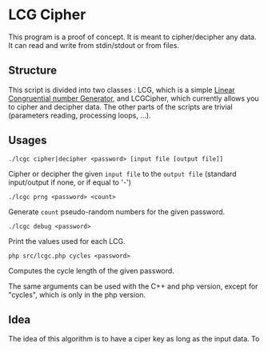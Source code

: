 LCG Cipher
==========

This program is a proof of concept. It is meant to cipher/decipher any data. 
It can read and write from stdin/stdout or from files.

Structure
---------

This script is divided into two classes : LCG, which is a simple [Linear 
Congruential number 
Generator](http://en.wikipedia.org/wiki/Linear_congruential_generator), and 
LCGCipher, which currently allows you to cipher and decipher data. The other 
parts of the scripts are trivial (parameters reading, processing loops, ...).

Usages
------

	./lcgc cipher|decipher <password> [input file [output file]]

Cipher or decipher the given `input file` to the `output file` (standard 
input/output if none, or if equal to '-')

	./lcgc prng <password> <count>

Generate `count` pseudo-random numbers for the given password.

	./lcgc debug <password>

Print the values used for each LCG.

	php src/lcgc.php cycles <password>

Computes the cycle length of the given password.

The same arguments can be used with the C++ and php version, except for 
"cycles", which is only in the php version.

Idea
----

The idea of this algorithm is to have a ciper key as long as the input data. 
To achieve this, I thought that using pseudo-random number generators would 
be a nice idea. However, on 32 bit computers, you may not be able to have a 
cycle long enough to cipher some documents. To compensate this, I'm adding 
the output of several pseudo-random number generators. I could have used any 
algorithm for this, but the linear congruential generators seemed more 
reliable to me for this algorithm.

You may also be interested in [this 
document](http://research.ijcaonline.org/volume50/number19/pxc3880973.pdf), 
which seems to be based on a similar idea, but with a block cipher.

Principle
---------

The idea is quite simple : We take a password, hash it with a sha512 (the 
one provided by php, and the version I took 
[here](https://github.com/routar/C-SHA2) for the C++ version), then we split 
the hash into several parts, each one containing 4 sub-parts. These 4 
sub-parts are 4 numbers used to initiate the LCG. The LCG are stored in an 
array, and when we need a random number, we just have to make the sum of all 
LCG values.

When we have to cipher a message, at the very beginning of the message we 
will prepend a really random sequence of 16 bytes, taken from /dev/urandom 
(and not /dev/random, mainly for speed improvement). It should help making 
the deciphering harder for an attacker. To see the complete process, look at 
the `cipher()` function.

The deciphering is almost the same thing. the variables p1 and p2 are just 
switched since they are generated in a specific order (see the constructors).

The hashing with sha512 is just a shortcut that I use to produce enough data 
for the LCGs. Any other hashing algorithm could have performed well, but I 
don't know other algorithms with such a big output. Concerning the division 
of the hash to produce the LCG seeds, I use 5 blocks of 4 times 3 bytes 
each, and then one block of 4 times 1 byte. Other patterns should work well 
too, if the picked values are big enough.

**Important :** Note that when you cipher something as one block of data, 
you can only decipher it in one step too. Each time the program is started, 
the input is handled as a flow, which must not be breaked. The state could 
be saved and restored later, but that was not my main goal, and storing it 
somewhere may compromise the algorithm security.

Drawbacks
---------

This algorithm may have several drawbacks :
* If the LCG input values are not good, the pseudo-random generator cycle may 
  be too short for some files. Using prime numbers as modulos reduce this 
  probability, but may not completely avoid it.
* The beginning of the ciphered data is the weakest point of the algorithm,
  that's why a random sequence is added at the beginning of the input. 
  However, if the random number generator does not produce real random 
  numbers, the output (or a part of it) may be guessed more easily.
* Because mathematics are not my field of expertise, I could miss some flaws 
  in this algorithm, so use it at your own risk!

Performances
------------

This script does not run really fast, for several reasons :
* The input is processed bytes per bytes.
* It is a mono-process script.
* It does not have/use the optimisations found in other algorithms like x86 AES
  instructions.

Remarks & comments
------------------

For any remark or comment, you would be glad to use github :
[https://github.com/Dagrut/lcg-cipher](https://github.com/Dagrut/lcg-cipher).
